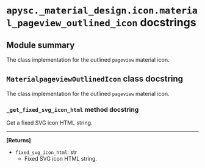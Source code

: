 # `apysc._material_design.icon.material_pageview_outlined_icon` docstrings

## Module summary

The class implementation for the outlined `pageview` material icon.

## `MaterialpageviewOutlinedIcon` class docstring

The class implementation for the outlined `pageview` material icon.

### `_get_fixed_svg_icon_html` method docstring

Get a fixed SVG icon HTML string.<hr>

**[Returns]**

- `fixed_svg_icon_html`: str
  - Fixed SVG icon HTML string.